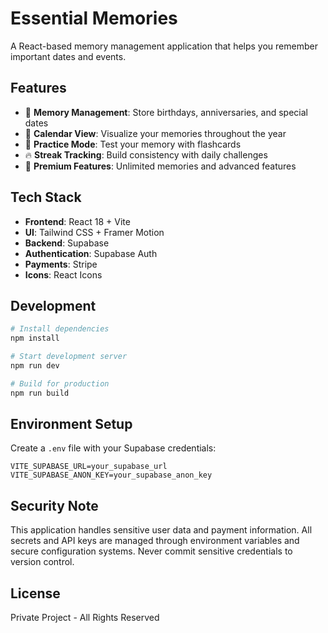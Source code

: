 # Essential Memories

A React-based memory management application that helps you remember important dates and events.

## Features

- 🎂 **Memory Management**: Store birthdays, anniversaries, and special dates
- 📅 **Calendar View**: Visualize your memories throughout the year
- 🎯 **Practice Mode**: Test your memory with flashcards
- 🔥 **Streak Tracking**: Build consistency with daily challenges
- 💎 **Premium Features**: Unlimited memories and advanced features

## Tech Stack

- **Frontend**: React 18 + Vite
- **UI**: Tailwind CSS + Framer Motion
- **Backend**: Supabase
- **Authentication**: Supabase Auth
- **Payments**: Stripe
- **Icons**: React Icons

## Development

```bash
# Install dependencies
npm install

# Start development server
npm run dev

# Build for production
npm run build
```

## Environment Setup

Create a `.env` file with your Supabase credentials:

```
VITE_SUPABASE_URL=your_supabase_url
VITE_SUPABASE_ANON_KEY=your_supabase_anon_key
```

## Security Note

This application handles sensitive user data and payment information. All secrets and API keys are managed through environment variables and secure configuration systems. Never commit sensitive credentials to version control.

## License

Private Project - All Rights Reserved